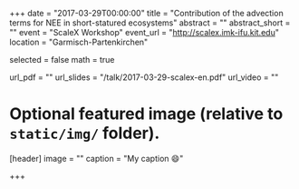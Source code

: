 +++
date = "2017-03-29T00:00:00"
title = "Contribution of the advection terms for NEE in short-statured ecosystems"
abstract = ""
abstract_short = ""
event = "ScaleX Workshop"
event_url = "http://scalex.imk-ifu.kit.edu"
location = "Garmisch-Partenkirchen"

selected = false
math = true

url_pdf = ""
url_slides = "/talk/2017-03-29-scalex-en.pdf"
url_video = ""

# Optional featured image (relative to `static/img/` folder).
[header]
image = ""
caption = "My caption :smile:"

+++
